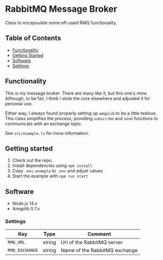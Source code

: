 # RabbitMQ Message Broker

Class to encapsulate some oft-used RMQ functionality.

## Table of Contents

- [Functionality](#functionality)
- [Getting Started](#getting-started)
- [Software](#software)
- [Settings](#settings)

## Functionality

This is my message broker. There are many like it, but this one's mine. Although, to be fair, I think I stole the core elsewhere and adjusted it for personal use.

Either way, I always found properly setting up `amqplib` to be a little tedious. This class simplifies the process, providing `subscribe` and `send` functions to communicate with an exchange topic.

See `src/example.ts` for more information.

## Getting started

1. Check out the repo.
2. Install dependencies using `npm install`
3. Copy `.env.example` to `.env` and adjust values
4. Start the example with `npm run start`

## Software

- Node.js 14.x
- Amqplib 0.7.x

### Settings

|Key|Type|Comment|
|--|--|--|
|`RMQ_URL`|string|Url of the RabbitMQ server|
|`RMQ_EXCHANGE`|string|Name of the RabbitMQ exchange|
